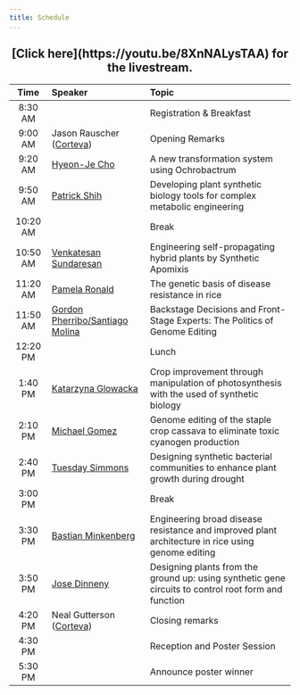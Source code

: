 ```yaml
---
title: Schedule
...
```


<center><h2>[Click here](https://youtu.be/8XnNALysTAA) for the livestream.</h2></center>

<!-- TODO alternating row colors? -->

| Time | Speaker | Topic
| :---: | :--- | :---- |
8:30 AM | | Registration & Breakfast
9:00 AM | Jason Rauscher ([Corteva](https://www.corteva.com)) | Opening Remarks
9:20 AM | [Hyeon-Je Cho](/speakers.html#cho) | A new transformation system using Ochrobactrum
9:50 AM | [Patrick Shih](/speakers.html#shih) | Developing plant synthetic biology tools for complex metabolic engineering
10:20 AM | | Break
10:50 AM | [Venkatesan Sundaresan](/speakers.html#sundaresan) | Engineering self-propagating hybrid plants by Synthetic Apomixis
11:20 AM | [Pamela Ronald](/speakers.html#ronald) | The genetic basis of disease resistance in rice
11:50 AM | [Gordon Pherribo/Santiago Molina](/speakers.html#molina) | Backstage Decisions and Front-Stage Experts: The Politics of Genome Editing
12:20 PM | | Lunch
1:40 PM | [Katarzyna Glowacka](/speakers.html#glowacka) | Crop improvement through manipulation of photosynthesis with the used of synthetic biology
2:10 PM | [Michael Gomez](/speakers.html#gomez) | Genome editing of the staple crop cassava to eliminate toxic cyanogen production
2:40 PM | [Tuesday Simmons](/speakers.html#simmons) | Designing synthetic bacterial communities to enhance plant growth during drought
3:00 PM | | Break
3:30 PM | [Bastian Minkenberg](/speakers.html#minkenberg) | Engineering broad disease resistance and improved plant architecture in rice using genome editing
3:50 PM | [Jose Dinneny](/speakers.html#dinneny) | Designing plants from the ground up: using synthetic gene circuits to control root form and function
4:20 PM | Neal Gutterson ([Corteva](https://www.corteva.com)) | Closing remarks
4:30 PM | | Reception and Poster Session
5:30 PM | | Announce poster winner
